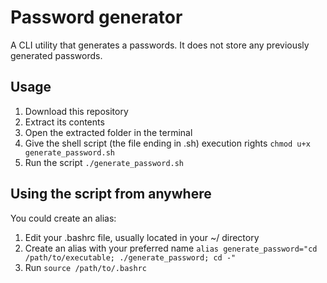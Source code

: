 # Password generator
A CLI utility that generates a passwords. It does not store any previously generated passwords.

## Usage
1. Download this repository
2. Extract its contents
3. Open the extracted folder in the terminal
4. Give the shell script (the file ending in .sh) execution rights ```chmod u+x generate_password.sh```
5. Run the script ```./generate_password.sh```

## Using the script from anywhere
You could create an alias:
1. Edit your .bashrc file, usually located in your ~/ directory
2. Create an alias with your preferred name ```alias generate_password="cd /path/to/executable; ./generate_password; cd -"```
3. Run ```source /path/to/.bashrc```
